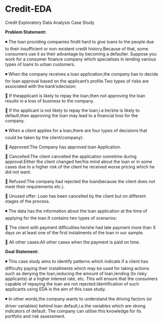 # Credit-EDA

Credit Exploratory Data Analysis Case Study

**Problem Statement:**

◾ The loan providing companies findit hard to give loans to the people due to their insufficient or non-existent credit history.Because of that, some consumers use it as their advantage by becoming a defaulter. Suppose you work for a consumer finance company which specialises in lending various types of loans to urban customers.

◾ When the company receives a loan application,the company has to decide for loan approval based on the applicant’s profile.Two types of risks are associated with the bank’sdecision:

 If theapplicant is likely to repay the loan,then not approving the loan results in a loss of business to the company.

 If the applicant is not likely to repay the loan,i.e.he/she is likely to default,then approving the loan may lead to a financial loss for the company.

◾ When a client applies for a loan,there are four types of decisions that could be taken by the client/company):

 Approved:The Company has approved loan Application.

 Cancelled:The client cancelled the application sometime during approval.Either the client changed her/his mind about the loan or in some cases due to a higher risk of the client he received worse pricing which he did not want.

 Refused:The company had rejected the loan(because the client does not meet their requirements etc.).

 Unused offer: Loan has been cancelled by the client but on different stages of the process.

◾ The data has the information about the loan application at the time of applying for the loan.It contains two types of scenarios:

 The client with payment difficulties:he/she had late payment more than X days on at least one of the first instalments of the loan in our sample.

 All other cases:All other cases when the payment is paid on time.

**Goal Statement:**

◾ This case study aims to identify patterns which indicate if a client has difficulty paying their installments which may be used for
taking actions such as denying the loan,reducing the amount of loan,lending (to risky applicants) at a higher interest rate, etc.
This will ensure that the consumers capable of repaying the loan are not rejected.Identification of such applicants using EDA is
the aim of this case study.

◾ In other words,the company wants to understand the driving factors (or driver variables) behind loan default,i.e.the variables
which are strong indicators of default. The company can utilise this knowledge for its portfolio and risk assessment.
